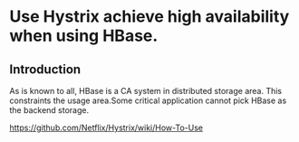 # Use Hystrix achieve high availability when using HBase.

## Introduction

As is known to all, HBase is a CA system in distributed storage area. This constraints the usage area.Some critical application cannot pick HBase as the backend storage. 



https://github.com/Netflix/Hystrix/wiki/How-To-Use
